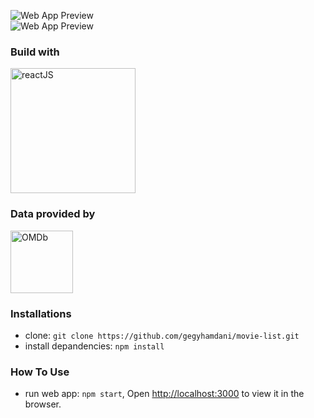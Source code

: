 ![Web App Preview](https://s3.amazonaws.com/awesomescreenshot/upload/1479357/1520083/9303035b-0326-45e7-61ef-b6d37bd80db6.png?AWSAccessKeyId=AKIAJSCJQ2NM3XLFPVKA&Expires=1600548900&Signature=UwPeb3dwcjCJa%2BeFR3LQ8oCKIwI%3D)
<br/>
![Web App Preview](https://s3.amazonaws.com/awesomescreenshot/upload/1479357/1520083/82763470-7788-4a04-4e47-9c04cb0b6148.png?AWSAccessKeyId=AKIAJSCJQ2NM3XLFPVKA&Expires=1600548926&Signature=%2Fcy5d8YzNVlFSZVGys%2BAYmhbBy4%3D)

### Build with

<a href="https://reactjs.org/" rel="ReactJS">
  <img src="https://pedrorijo.com/assets/img/react-logo.png" alt="reactJS" width="200"/>
</a>


### Data provided by

<a href="http://www.omdbapi.com/" rel="OMDb">
  <img src="https://www.programmableweb.com/sites/default/files/OMDb.jpg" alt="OMDb" width="100"/>
</a>

### Installations

- clone: `git clone https://github.com/gegyhamdani/movie-list.git`
- install depandencies: `npm install`

### How To Use

- run web app: `npm start`, Open [http://localhost:3000](http://localhost:3000) to view it in the browser.
